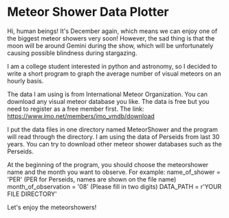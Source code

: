 # Meteor Shower Data Plotter 
Hi, human beings! It's December again, which means we can enjoy one of the biggest meteor showers very soon! However, the sad thing is that the moon will be around Gemini during the show, which will be unfortunately causing possible blindness during stargazing.

I am a college student interested in python and astronomy, so I decided to write a short program to graph the average number of visual meteors on an hourly basis.

The data I am using is from International Meteor Organization. You can download any visual meteor database you like.
The data is free but you need to register as a free member first.
The link: https://www.imo.net/members/imo_vmdb/download

I put the data files in one directory named MeteorShower and the program will read through the directory. I am using the data of Perseids from last 30 years. You can try to download other meteor shower databases such as the Perseids.

At the beginning of the program, you should choose the meteorshower name and the month you want to observe.
For example: name_of_shower = 'PER'  (PER for Perseids, names are shown on the file name)
             month_of_observation = '08' (Please fill in two digits)
             DATA_PATH = r'YOUR FILE DIRECTORY'

Let's enjoy the meteorshowers!
